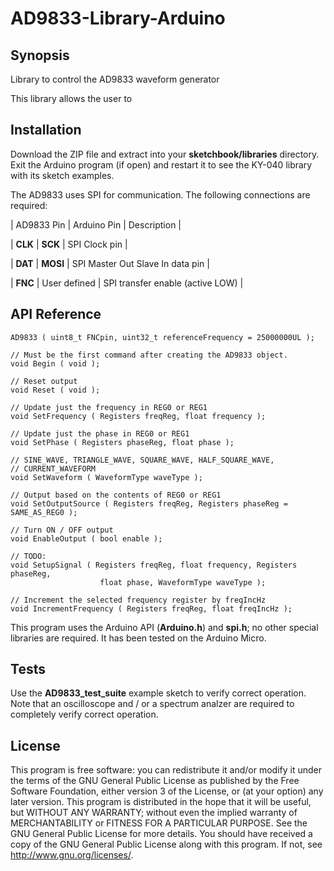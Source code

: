 # AD9833-Library-Arduino

## Synopsis
Library to control the AD9833 waveform generator 

This library allows the user to 

## Installation

Download the ZIP file and extract into your **sketchbook/libraries** directory. Exit the Arduino program (if open) and restart it to see the KY-040 library with its sketch examples.

The AD9833 uses SPI for communication. The following connections are required:

| AD9833 Pin | Arduino Pin | Description |

| **CLK** | **SCK** | SPI Clock pin |

| **DAT** | **MOSI** | SPI Master Out Slave In data pin |

| **FNC** | User defined | SPI transfer enable (active LOW) |


## API Reference

	AD9833 ( uint8_t FNCpin, uint32_t referenceFrequency = 25000000UL );

	// Must be the first command after creating the AD9833 object.
	void Begin ( void );

	// Reset output
	void Reset ( void );

	// Update just the frequency in REG0 or REG1
	void SetFrequency ( Registers freqReg, float frequency );

	// Update just the phase in REG0 or REG1
	void SetPhase ( Registers phaseReg, float phase );

	// SINE_WAVE, TRIANGLE_WAVE, SQUARE_WAVE, HALF_SQUARE_WAVE,
	// CURRENT_WAVEFORM
	void SetWaveform ( WaveformType waveType );

	// Output based on the contents of REG0 or REG1
	void SetOutputSource ( Registers freqReg, Registers phaseReg = SAME_AS_REG0 );

	// Turn ON / OFF output
	void EnableOutput ( bool enable );

	// TODO:
	void SetupSignal ( Registers freqReg, float frequency, Registers phaseReg,
						float phase, WaveformType waveType );

	// Increment the selected frequency register by freqIncHz
	void IncrementFrequency ( Registers freqReg, float freqIncHz );

This program uses the Arduino API (**Arduino.h**) and **spi.h**; no other special libraries are required. It has been tested on the Arduino Micro.

## Tests

Use the **AD9833_test_suite** example sketch to verify correct operation. Note that an oscilloscope and / or a spectrum analzer are required to completely verify correct operation.

## License

This program is free software: you can redistribute it and/or modify it under the terms of the GNU General Public License as published by the Free Software Foundation, either version 3 of the License, or (at your option) any later version. This program is distributed in the hope that it will be useful, but WITHOUT ANY WARRANTY; without even the implied warranty of MERCHANTABILITY or FITNESS FOR A PARTICULAR PURPOSE. See the GNU General Public License for more details. You should have received a copy of the GNU General Public License along with this program. If not, see http://www.gnu.org/licenses/.
